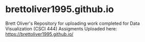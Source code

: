 # brettoliver1995.github.io
Brett Oliver's Repository for uploading work completed for Data Visualization (CSCI 444)
Assigments Uploaded here: https://brettoliver1995.github.io/
